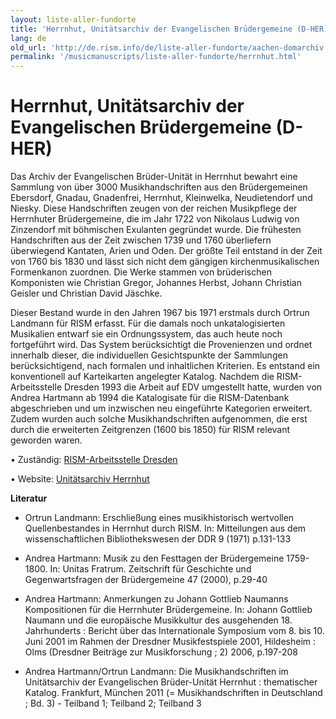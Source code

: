 ```yaml
---
layout: liste-aller-fundorte
title: 'Herrnhut, Unitätsarchiv der Evangelischen Brüdergemeine (D-HER)'
lang: de
old_url: 'http://de.rism.info/de/liste-aller-fundorte/aachen-domarchiv.html'
permalink: '/musicmanuscripts/liste-aller-fundorte/herrnhut.html'
---
```


# Herrnhut, Unitätsarchiv der Evangelischen Brüdergemeine (D-HER)

Das Archiv der Evangelischen Brüder-Unität in Herrnhut bewahrt eine Sammlung von über 3000 Musikhandschriften aus den Brüdergemeinen Ebersdorf, Gnadau, Gnadenfrei, Herrnhut, Kleinwelka, Neudietendorf und Niesky. Diese Handschriften zeugen von der reichen Musikpflege der Herrnhuter Brüdergemeine, die im Jahr 1722 von Nikolaus Ludwig von Zinzendorf mit böhmischen Exulanten gegründet wurde. Die frühesten Handschriften aus der Zeit zwischen 1739 und 1760 überliefern überwiegend Kantaten, Arien und Oden. Der größte Teil entstand in der Zeit von 1760 bis 1830 und lässt sich nicht dem gängigen kirchenmusikalischen Formenkanon zuordnen. Die Werke stammen von brüderischen Komponisten wie Christian Gregor, Johannes Herbst, Johann Christian Geisler und Christian David Jäschke.

Dieser Bestand wurde in den Jahren 1967 bis 1971 erstmals durch Ortrun Landmann für RISM erfasst. Für die damals noch unkatalogisierten Musikalien entwarf sie ein Ordnungssystem, das auch heute noch fortgeführt wird. Das System berücksichtigt  die Provenienzen und ordnet innerhalb dieser, die individuellen Gesichtspunkte der Sammlungen berücksichtigend, nach formalen und inhaltlichen Kriterien. Es entstand ein konventionell auf Karteikarten angelegter Katalog. Nachdem die RISM-Arbeitsstelle Dresden 1993 die Arbeit auf EDV umgestellt hatte, wurden von Andrea Hartmann ab 1994 die Katalogisate für die RISM-Datenbank abgeschrieben und um inzwischen neu eingeführte Kategorien erweitert. Zudem wurden auch solche Musikhandschriften aufgenommen, die erst durch die erweiterten Zeitgrenzen (1600 bis 1850) für RISM relevant geworden waren.

• Zuständig: [RISM-Arbeitsstelle Dresden](mailto:andrea.hartmann@slub-dresden.de)

• Website: [Unitätsarchiv Herrnhut](http://www.archiv.ebu.de/)

**Literatur**

- Ortrun Landmann: Erschließung eines musikhistorisch wertvollen Quellenbestandes in Herrnhut durch RISM. In: Mitteilungen aus dem wissenschaftlichen Bibliothekswesen der DDR 9 (1971) p.131-133

- Andrea Hartmann: Musik zu den Festtagen der Brüdergemeine 1759-1800. In: Unitas Fratrum. Zeitschrift für Geschichte und Gegenwartsfragen der Brüdergemeine 47 (2000), p.29-40

- Andrea Hartmann: Anmerkungen zu Johann Gottlieb Naumanns Kompositionen für die Herrnhuter Brüdergemeine. In: Johann Gottlieb Naumann und die europäische Musikkultur des ausgehenden 18. Jahrhunderts : Bericht über das Internationale Symposium vom 8. bis 10. Juni 2001 im Rahmen der Dresdner Musikfestspiele 2001, Hildesheim : Olms (Dresdner Beiträge zur Musikforschung ; 2) 2006,  p.197-208


- Andrea Hartmann/Ortrun Landmann: Die Musikhandschriften im Unitätsarchiv der Evangelischen Brüder-Unität Herrnhut : thematischer Katalog. Frankfurt, München 2011 (= Musikhandschriften in Deutschland ; Bd. 3) - Teilband 1; Teilband 2; Teilband 3
